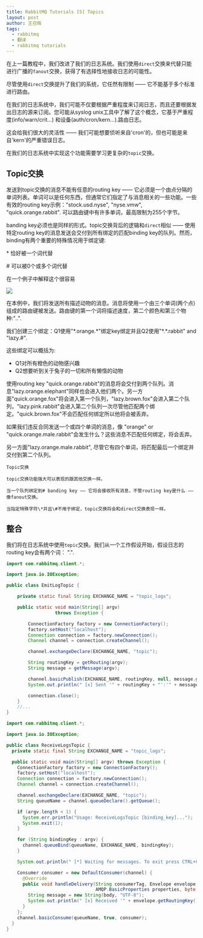 ```yaml
---
title: RabbitMQ Tutorials [5] Topics
layout: post
author: 王召辉
tags:
  - rabbitmq
  - 翻译
  - rabbitmq tutorials
---
```


在上一篇教程中，我们改进了我们的日志系统。我们使用``direct``交换来代替只能进行广播的``fanout``交换，获得了有选择性地接收日志的可能性。

尽管使用``direct``交换提升了我们的系统，它任然有限制 —— 它不能基于多个标准进行路由。

在我们的日志系统中，我们可能不仅要根据严重程度来订阅日志，而且还要根据发出日志的源来订阅。您可能从syslog unix工具中了解了这个概念，它基于严重程度(info/warn/crit...) 和设备(auth/cron/kern...).路由日志。

这会给我们很大的灵活性 —— 我们可能想要侦听来自'cron'的，但也可能是来自'kern'的严重错误日志。

在我们的日志系统中实现这个功能需要学习更复杂的``topic``交换。

## Topic交换

发送到topic交换的消息不能有任意的routing key —— 它必须是一个由点分隔的单词列表。单词可以是任何东西，但通常它们指定了与消息相关的一些功能。一些有效的routing key示例："stock.usd.nyse", "nyse.vmw", "quick.orange.rabbit". 可以路由键中有许多单词，最高限制为255个字节。

banding key必须也是同样的形式。topic交换背后的逻辑和``direct``相似 —— 使用特定routing key的消息发送会交付到所有绑定的匹配binding key的队列。然而，binding有两个重要的特殊情况用于绑定键:

\* 恰好被一个词代替

\# 可以被0个或多个词代替

在一个例子中解释这个很容易

![](http://www.rabbitmq.com/img/tutorials/python-five.png)

在本例中，我们将发送所有描述动物的消息。消息将使用一个由三个单词(两个点)组成的路由键被发送。路由键的第一个词将描述速度，第二个颜色和第三个物种:"<speed>.<colour>.<species>".

我们创建三个绑定：Q1使用"\*.orange.*"绑定key绑定并且Q2使用"\*.\*.rabbit" and "lazy.#".

这些绑定可以概括为:

* Q1对所有橙色的动物感兴趣
* Q2想要听到关于兔子的一切和所有懒惰的动物

使用routing key "quick.orange.rabbit"的消息将会交付到两个队列。消息"lazy.orange.elephant"同样也会进入他们两个。另一方面"quick.orange.fox"将会进入第一个队列，"lazy.brown.fox"会进入第二个队列，"lazy.pink.rabbit"会进入第二个队列一次尽管他匹配两个绑定。"quick.brown.fox"不会匹配任何绑定所以他将会被丢弃。

如果我们违反合同发送一个或四个单词的消息，像 "orange" or "quick.orange.male.rabbit"会发生什么？这些消息不匹配任何绑定，将会丢弃。

另一方面"lazy.orange.male.rabbit", 尽管它有四个单词，将匹配最后一个绑定并交付到第二个队列。

```
Topic交换

topic交换功能强大可以表现的跟其他交换一样。

当一个队列绑定到# banding key —— 它将会接收所有消息，不管routing key是什么 —— 像fanout交换。

当指定特殊字符\*并且\#不用于绑定，topic交换将会和direct交换表现一样。
```

## 整合

我们将在日志系统中使用``topic``交换。我们从一个工作假设开始，假设日志的routing key会有两个词： "<facility>.<severity>".

``` java
import com.rabbitmq.client.*;

import java.io.IOException;

public class EmitLogTopic {

    private static final String EXCHANGE_NAME = "topic_logs";

    public static void main(String[] argv)
                  throws Exception {

        ConnectionFactory factory = new ConnectionFactory();
        factory.setHost("localhost");
        Connection connection = factory.newConnection();
        Channel channel = connection.createChannel();

        channel.exchangeDeclare(EXCHANGE_NAME, "topic");

        String routingKey = getRouting(argv);
        String message = getMessage(argv);

        channel.basicPublish(EXCHANGE_NAME, routingKey, null, message.getBytes());
        System.out.println(" [x] Sent '" + routingKey + "':'" + message + "'");

        connection.close();
    }
    //...
}

import com.rabbitmq.client.*;

import java.io.IOException;

public class ReceiveLogsTopic {
  private static final String EXCHANGE_NAME = "topic_logs";

  public static void main(String[] argv) throws Exception {
    ConnectionFactory factory = new ConnectionFactory();
    factory.setHost("localhost");
    Connection connection = factory.newConnection();
    Channel channel = connection.createChannel();

    channel.exchangeDeclare(EXCHANGE_NAME, "topic");
    String queueName = channel.queueDeclare().getQueue();

    if (argv.length < 1) {
      System.err.println("Usage: ReceiveLogsTopic [binding_key]...");
      System.exit(1);
    }

    for (String bindingKey : argv) {
      channel.queueBind(queueName, EXCHANGE_NAME, bindingKey);
    }

    System.out.println(" [*] Waiting for messages. To exit press CTRL+C");

    Consumer consumer = new DefaultConsumer(channel) {
      @Override
      public void handleDelivery(String consumerTag, Envelope envelope,
                                 AMQP.BasicProperties properties, byte[] body) throws IOException {
        String message = new String(body, "UTF-8");
        System.out.println(" [x] Received '" + envelope.getRoutingKey() + "':'" + message + "'");
      }
    };
    channel.basicConsume(queueName, true, consumer);
  }
}

```